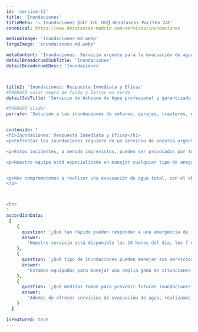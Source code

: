 ```yaml
---
id: 'service-12'
title: 'Inundaciones'
titleMeta: '▷ Inundaciones【647 376 782】Desatascos Pociten 24h'
canonical: https://www.desatascos-madrid.com/services/inundaciones

mediumImage: 'inundaciones-md.webp'
largeImage: 'inundaciones-md.webp'

metaContent: 'Inundaciones. Servicio urgente para la evacuación de aguas ✅ Disponemos de camiones preparados para la subción de aguas por bombeos. Rápidos y económicos.'
detailBreadcrumbSubTitle: 'Inundaciones'
detailBreadcrumbDesc: 'Inundaciones'



title2: 'Inundaciones: Respuesta Inmediata y Eficaz'
#PARRAFO color negro de fondo y letras en verde
detailSubTitle: 'Servicio de Achique de Agua profesional y garantizado'

#PARRAFO slider
parrafo: 'Solución a las inundaciones de sótanos, garajes, trasteros, etc.. 24 horas a tu servicio'


contenido: "
<h1>Inundaciones: Respuesta Inmediata y Eficaz</h1>
<p>Enfrentar las inundaciones requiere de un servicio de pocería urgente y confiable. En Desatascos Pociten, estamos disponibles las 24 horas para atender rápidamente estas emergencias, asegurando una evacuación efectiva del agua acumulada.</p>

<p>Estos incidentes, a menudo imprevistos, pueden ser provocados por tormentas severas, descuidos como grifos abiertos, o averías en las tuberías. Una causa común es la saturación de los desagües, que, sin el mantenimiento adecuado, no logran desalojar el agua eficientemente.</p>

<p>Nuestro equipo está especializado en manejar cualquier tipo de anegamiento, ya sea en espacios residenciales o comerciales, incluyendo garajes, sótanos o áreas de construcción. Contamos con tecnología avanzada en nuestros camiones de limpieza y succión, así como bombas de agua de última generación, para adaptarnos a cada situación específica.</p>


<p>Nos comprometemos a realizar una evacuación de agua total, con el objetivo de minimizar el impacto y devolver la normalidad a su espacio en el menor tiempo posible. Con Desatascos Pociten, puede estar seguro de recibir una solución rápida y efectiva para sus problemas de inundaciones.
</p>



<hr>
"
accordionData:
 [
    {
      question: '¿Qué tan rápido pueden responder a una emergencia de inundación?',
      answer:
        'Nuestro servicio está disponible las 24 horas del día, los 7 días de la semana. En caso de inundación, nuestro equipo de expertos puede responder y llegar al lugar del incidente con rapidez, generalmente en cuestión de horas, dependiendo de su ubicación. Nuestra prioridad es actuar con la mayor celeridad posible para minimizar los daños y resolver la situación de manera eficiente.',
    },
    {
      question: '¿Qué tipo de inundaciones pueden manejar sus servicios?',
      answer:
        'Estamos equipados para manejar una amplia gama de situaciones de inundación, incluyendo anegamientos causados por lluvias intensas, roturas de tuberías, desbordamientos de sistemas de desagüe, y cualquier otra situación que provoque acumulación de agua. Nuestro equipo tiene experiencia en trabajar en diferentes entornos, desde espacios residenciales como sótanos y garajes hasta áreas comerciales y de construcción.',
    },
    {
      question: '¿Qué medidas toman para prevenir futuras inundaciones?',
      answer:
        'Además de ofrecer servicios de evacuación de agua, realizamos una evaluación detallada para identificar las causas subyacentes de la inundación. Ofrecemos asesoramiento y soluciones para mejorar los sistemas de drenaje y desagüe, así como mantenimiento preventivo para reducir el riesgo de futuras inundaciones. Nuestro enfoque no solo se centra en resolver el problema actual, sino también en implementar medidas preventivas para asegurar la protección a largo plazo de su propiedad.'
    }
  ]

isFeatured: true
---
```

